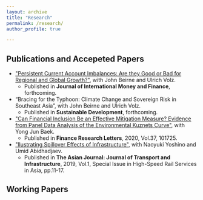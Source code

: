 ```yaml
---
layout: archive
title: "Research"
permalink: /research/
author_profile: true

---
```


## Publications and Accepeted Papers
* ["Persistent Current Account Imbalances: Are they Good or Bad for Regional and Global Growth?"](https://www.sciencedirect.com/science/article/pii/S0261560621000383?via%3Dihub), with John
Beirne and Ulrich Volz.  
  * Published in **Journal of International Money and Finance**, forthcoming.
* “Bracing for the Typhoon: Climate Change and Sovereign Risk in Southeast Asia”, with John
Beirne and Ulrich Volz.  
  * Published in **Sustainable Development**, forthcoming.
* ["Can Financial Inclusion Be an Effective Mitigation Measure? Evidence from Panel Data Analysis of the Environmental Kuznets Curve"](https://www.sciencedirect.com/science/article/pii/S1544612319314849?dgcid=rss_sd_all), with Yong Jun Baek.  
  * Published in **Finance Research Letters**, 2020, Vol.37, 101725.
* ["llustrating Spillover Effects of Infrastructure"](https://www.adb.org/publications/high-speed-rail-services-asia), with Naoyuki Yoshino and Umid Abidhadjaev.  
  * Published in **The Asian Journal: Journal of Transport and Infrastructure**, 2019, Vol.1, Special Issue in High-Speed Rail Services in Asia, pp.11-17.

## Working Papers
